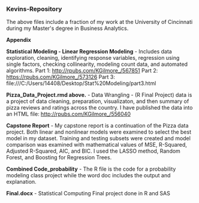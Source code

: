 ### Kevins-Repository

The above files include a fraction of my work at the University of Cincinnati during my Master's degree in Business Analytics. 

**Appendix**

**Statistical Modeling - Linear Regression Modeling** - Includes data exploration, cleaning, identifying response variables, regression using single factors, checking collinearity, modeling count data, and automated algorithms. 
Part 1: http://rpubs.com/KGilmore_/567851
Part 2: https://rpubs.com/KGilmore_/573126
Part 3: file:///C:/Users/14408/Desktop/Stat%20Modeling/part3.html

**Pizza_Data_Project.rmd above.** - Data Wrangling - (R Final Project) data is a project of data cleaning, preparation, visualizaton, and then summary of pizza reviews and ratings across the country. I have published the data into an HTML file:
http://rpubs.com/KGilmore_/556040

**Capstone Report**  - My capstone report is a continuation of the Pizza data project. Both linear and nonlinear models were examined to select the best model in my dataset. Training and testing subsets were created and model comparison was examined with mathematical values of MSE, R-Squared, Adjusted R-Squared, AIC, and BIC. I used the LASSO method, Random Forest, and Boosting for Regression Trees.  

**Combined Code_probability** - The R file is the code for a probability modeling class project while the word doc includes the output and explanation. 

**Final.docx** - Statistical Computing Final project done in R and SAS 

 
